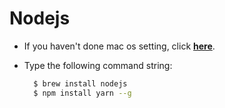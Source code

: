 # Nodejs

- If you haven't done mac os setting, click **[here](../mac-os)**.
- Type the following command string:

  ```bash
    $ brew install nodejs
    $ npm install yarn --g
  ```
